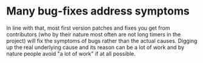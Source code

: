 # Many bug-fixes address symptoms

In line with that, most first version patches and fixes you get from
contributors (who by their nature most often are not long timers in the
project) will fix the symptoms of bugs rather than the actual causes. Digging
up the real underlying cause and its reason can be a lot of work and by nature
people avoid "a lot of work" if at all possible.


